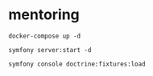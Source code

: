 # mentoring

```
docker-compose up -d
```

```
symfony server:start -d
```

```
symfony console doctrine:fixtures:load
```
